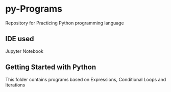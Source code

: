 # py-Programs
Repository for Practicing Python programming language 
## IDE used
Jupyter Notebook
## Getting Started with Python
This folder contains programs based on Expressions, Conditional Loops and Iterations
